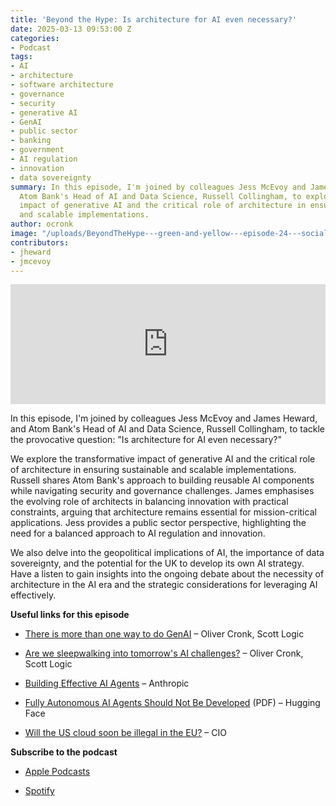 ```yaml
---
title: 'Beyond the Hype: Is architecture for AI even necessary?'
date: 2025-03-13 09:53:00 Z
categories:
- Podcast
tags:
- AI
- architecture
- software architecture
- governance
- security
- generative AI
- GenAI
- public sector
- banking
- government
- AI regulation
- innovation
- data sovereignty
summary: In this episode, I'm joined by colleagues Jess McEvoy and James Heward, and
  Atom Bank's Head of AI and Data Science, Russell Collingham, to explore the transformative
  impact of generative AI and the critical role of architecture in ensuring sustainable
  and scalable implementations.
author: ocronk
image: "/uploads/BeyondTheHype---green-and-yellow---episode-24---social.png"
contributors:
- jheward
- jmcevoy
---
```


<iframe title="Embed Player" src="https://play.libsyn.com/embed/episode/id/35656445/height/192/theme/modern/size/large/thumbnail/yes/custom-color/ffffff/time-start/00:00:00/playlist-height/200/direction/backward/download/yes/font-color/252525" height="192" width="100%" scrolling="no" allowfullscreen="" webkitallowfullscreen="true" mozallowfullscreen="true" oallowfullscreen="true" msallowfullscreen="true" style="border: none;"></iframe>

In this episode, I'm joined by colleagues Jess McEvoy and James Heward, and Atom Bank's Head of AI and Data Science, Russell Collingham, to tackle the provocative question: "Is architecture for AI even necessary?"

We explore the transformative impact of generative AI and the critical role of architecture in ensuring sustainable and scalable implementations. Russell shares Atom Bank's approach to building reusable AI components while navigating security and governance challenges. James emphasises the evolving role of architects in balancing innovation with practical constraints, arguing that architecture remains essential for mission-critical applications. Jess provides a public sector perspective, highlighting the need for a balanced approach to AI regulation and innovation.

We also delve into the geopolitical implications of AI, the importance of data sovereignty, and the potential for the UK to develop its own AI strategy. Have a listen to gain insights into the ongoing debate about the necessity of architecture in the AI era and the strategic considerations for leveraging AI effectively.

**Useful links for this episode**

* [There is more than one way to do GenAI](https://blog.scottlogic.com/2025/02/20/there-is-more-than-one-way-to-do-genai.html "https://blog.scottlogic.com/2025/02/20/there-is-more-than-one-way-to-do-genai.html") – Oliver Cronk, Scott Logic

* [Are we sleepwalking into tomorrow's AI challenges?](https://www.linkedin.com/pulse/we-sleepwalking-tomorrows-ai-challenges-oliver-cronk-4rcge/ "https://www.linkedin.com/pulse/we-sleepwalking-tomorrows-ai-challenges-oliver-cronk-4rcge/") – Oliver Cronk, Scott Logic

* [Building Effective AI Agents](https://www.anthropic.com/engineering/building-effective-agents "https://www.anthropic.com/engineering/building-effective-agents") – Anthropic

* [Fully Autonomous AI Agents Should Not Be Developed](https://arxiv.org/pdf/2502.02649 "https://arxiv.org/pdf/2502.02649") (PDF) – Hugging Face

* [Will the US cloud soon be illegal in the EU?](https://www.cio.com/article/3810960/will-the-us-cloud-soon-be-illegal-in-the-eu.html "https://www.cio.com/article/3810960/will-the-us-cloud-soon-be-illegal-in-the-eu.html") – CIO

**Subscribe to the podcast**

* [Apple Podcasts](https://podcasts.apple.com/dk/podcast/beyond-the-hype/id1612265563)

* [Spotify](https://open.spotify.com/show/2BlwBJ7JoxYpxU4GBmuR4x)